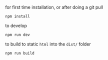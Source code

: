for first time installation, or after doing a git pull
```
npm install
```

to develop
```
npm run dev
```

to build to static `html` into the `dist/` folder
```
npm run build
```
